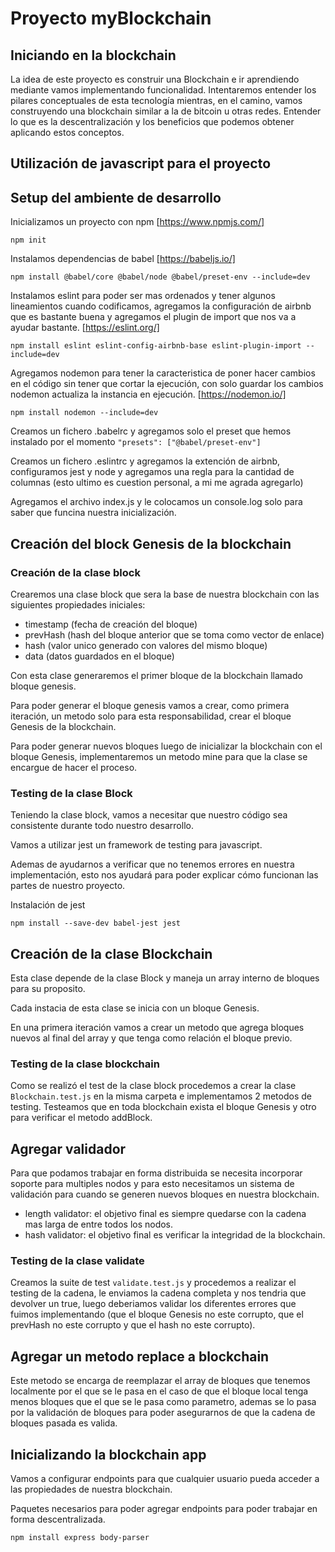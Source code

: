 # Proyecto myBlockchain
## Iniciando en la blockchain
La idea de este proyecto es construir una Blockchain e ir aprendiendo mediante vamos implementando funcionalidad.
Intentaremos entender los pilares conceptuales de esta tecnología mientras, en el camino, vamos construyendo una blockchain similar a la de bitcoin u otras redes.
Entender lo que es la descentralización y los beneficios que podemos obtener aplicando estos conceptos.

## Utilización de javascript para el proyecto

## Setup del ambiente de desarrollo

Inicializamos un proyecto con npm [https://www.npmjs.com/]

```npm init```

Instalamos dependencias de babel [https://babeljs.io/]

```npm install @babel/core @babel/node @babel/preset-env --include=dev```

Instalamos eslint para poder ser mas ordenados y tener algunos lineamientos cuando codificamos, agregamos la configuración de airbnb que es bastante buena y agregamos el plugin de import que nos va a ayudar bastante. [https://eslint.org/]

```npm install eslint eslint-config-airbnb-base eslint-plugin-import --include=dev```

Agregamos nodemon para tener la caracteristica de poner hacer cambios en el código sin tener que cortar la ejecución, con solo guardar los cambios nodemon actualiza la instancia en ejecución. [https://nodemon.io/]

```npm install nodemon --include=dev```

Creamos un fichero .babelrc y agregamos solo el preset que hemos instalado por el momento ```"presets": ["@babel/preset-env"]```

Creamos un fichero .eslintrc y agregamos la extención de airbnb, configuramos jest y node y agregamos una regla para la cantidad de columnas (esto ultimo es cuestion personal, a mi me agrada agregarlo)

Agregamos el archivo index.js y le colocamos un console.log solo para saber que funcina nuestra inicialización.

## Creación del block Genesis de la blockchain

### Creación de la clase block
Crearemos una clase block que sera la base de nuestra blockchain con las siguientes propiedades iniciales:
* timestamp (fecha de creación del bloque)
* prevHash (hash del bloque anterior que se toma como vector de enlace)
* hash (valor unico generado con valores del mismo bloque)
* data (datos guardados en el bloque)

Con esta clase generaremos el primer bloque de la blockchain llamado bloque genesis.

Para poder generar el bloque genesis vamos a crear, como primera iteración, un metodo solo para esta responsabilidad, crear el bloque Genesis de la blockchain.

Para poder generar nuevos bloques luego de inicializar la blockchain con el bloque Genesis, implementaremos un metodo mine para que la clase se encargue de hacer el proceso.

### Testing de la clase Block

Teniendo la clase block, vamos a necesitar que nuestro código sea consistente durante todo nuestro desarrollo.

Vamos a utilizar jest un framework de testing para javascript.

Ademas de ayudarnos a verificar que no tenemos errores en nuestra implementación, esto nos ayudará para poder explicar cómo funcionan las partes de nuestro proyecto.

Instalación de jest

```npm install --save-dev babel-jest jest```


## Creación de la clase Blockchain

Esta clase depende de la clase Block y maneja un array interno de bloques para su proposito.

Cada instacia de esta clase se inicia con un bloque Genesis.

En una primera iteración vamos a crear un metodo que agrega bloques nuevos al final del array y que tenga como relación el bloque previo.

### Testing de la clase blockchain

Como se realizó el test de la clase block procedemos a crear la clase `Blockchain.test.js` en la misma carpeta e implementamos 2 metodos de testing. Testeamos que en toda blockchain exista el bloque Genesis y otro para verificar el metodo addBlock.

## Agregar validador
Para que podamos trabajar en forma distribuida se necesita incorporar soporte para multiples nodos y para esto necesitamos un sistema de validación para cuando se generen nuevos bloques en nuestra blockchain.

* length validator: el objetivo final es siempre quedarse con la cadena mas larga de entre todos los nodos.
* hash validator: el objetivo final es verificar la integridad de la blockchain.

### Testing de la clase validate
Creamos la suite de test `validate.test.js` y procedemos a realizar el testing de la cadena, le enviamos la cadena completa y nos tendria que devolver un true, luego deberiamos validar los diferentes errores que fuimos implementando (que el bloque Genesis no este corrupto, que el prevHash no este corrupto y que el hash no este corrupto).

## Agregar un metodo replace a blockchain
Este metodo se encarga de reemplazar el array de bloques que tenemos localmente por el que se le pasa en el caso de que el bloque local tenga menos bloques que el que se le pasa como parametro, ademas se lo pasa por la validación de bloques para poder asegurarnos de que la cadena de bloques pasada es valida.

## Inicializando la blockchain app

Vamos a configurar endpoints para que cualquier usuario pueda acceder a las propiedades de nuestra blockchain.

Paquetes necesarios para poder agregar endpoints para poder trabajar en forma descentralizada.

```npm install express body-parser ```

